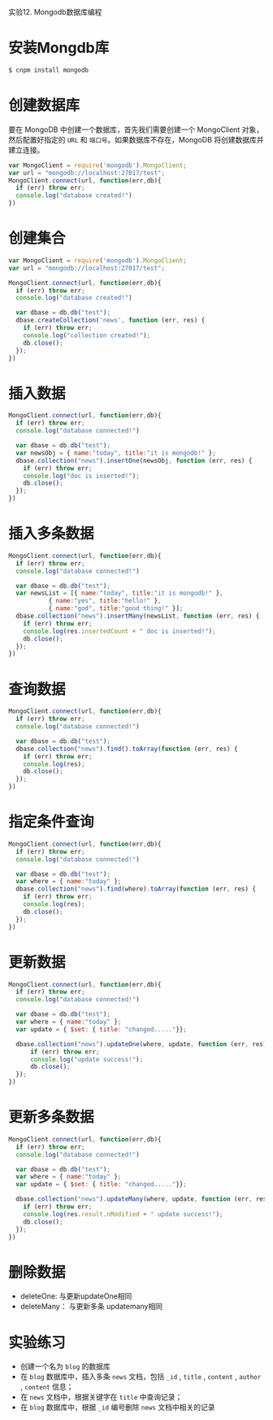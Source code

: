 实验12. Mongodb数据库编程

# 安装Mongdb库
```bash
$ cnpm install mongodb
```


# 创建数据库
要在 MongoDB 中创建一个数据库，首先我们需要创建一个 MongoClient 对象，然后配置好指定的 `URL` 和 `端口号`。如果数据库不存在，MongoDB 将创建数据库并建立连接。
```js
var MongoClient = require('mongodb').MongoClient;
var url = "mongodb://localhost:27017/test";
MongoClient.connect(url, function(err,db){
  if (err) throw err;
  console.log("database created!")
})
```


# 创建集合
```js
var MongoClient = require('mongodb').MongoClient;
var url = "mongodb://localhost:27017/test";

MongoClient.connect(url, function(err,db){
  if (err) throw err;
  console.log("database created!")

  var dbase = db.db("test");
  dbase.createCollection('news', function (err, res) {
    if (err) throw err;
    console.log("collection created!");
    db.close();
  });
})
```

# 插入数据
```js
MongoClient.connect(url, function(err,db){
  if (err) throw err;
  console.log("database connected!")

  var dbase = db.db("test");
  var newsObj = { name:"today", title:"it is mongodb!" };
  dbase.collection("news").insertOne(newsObj, function (err, res) {
    if (err) throw err;
    console.log("doc is inserted!");
    db.close();
  });
})
```

# 插入多条数据
```js
MongoClient.connect(url, function(err,db){
  if (err) throw err;
  console.log("database connected!")

  var dbase = db.db("test");
  var newsList = [{ name:"today", title:"it is mongodb!" },
           { name:"yes", title:"hello!" },
           { name:"god", title:"good thing!" }];
  dbase.collection("news").insertMany(newsList, function (err, res) {
    if (err) throw err;
    console.log(res.insertedCount + " doc is inserted!");
    db.close();
  });
})
```

# 查询数据
```js
MongoClient.connect(url, function(err,db){
  if (err) throw err;
  console.log("database connected!")

  var dbase = db.db("test");
  dbase.collection("news").find().toArray(function (err, res) {
    if (err) throw err;
    console.log(res);
    db.close();
  });
})
```

# 指定条件查询
```js
MongoClient.connect(url, function(err,db){
  if (err) throw err;
  console.log("database connected!")

  var dbase = db.db("test");
  var where = { name:"today" };
  dbase.collection("news").find(where).toArray(function (err, res) {
    if (err) throw err;
    console.log(res);
    db.close();
  });
})
```

# 更新数据
```js
MongoClient.connect(url, function(err,db){
  if (err) throw err;
  console.log("database connected!")

  var dbase = db.db("test");
  var where = { name:"today" };
  var update = { $set: { title: "changed....."}};

  dbase.collection("news").updateOne(where, update, function (err, res) {
      if (err) throw err;
      console.log("update success!");
      db.close();
  });
})
```

# 更新多条数据
```js
MongoClient.connect(url, function(err,db){
  if (err) throw err;
  console.log("database connected!")

  var dbase = db.db("test");
  var where = { name:"today" };
  var update = { $set: { title: "changed....."}};

  dbase.collection("news").updateMany(where, update, function (err, res) {
    if (err) throw err;
    console.log(res.result.nModified + " update success!");
    db.close();
  });
})
```

# 删除数据
- deleteOne: 与更新updateOne相同
- deleteMany： 与更新多条 updatemany相同


# 实验练习
- 创建一个名为 `blog` 的数据库
- 在 `blog` 数据库中，插入多条 `news` 文档，包括 `_id` , `title` , `content` , `author` , `content` 信息；
- 在 `news` 文档中，根据关键字在 `title` 中查询记录；
- 在 `blog` 数据库中，根据 `_id` 编号删除 `news` 文档中相关的记录